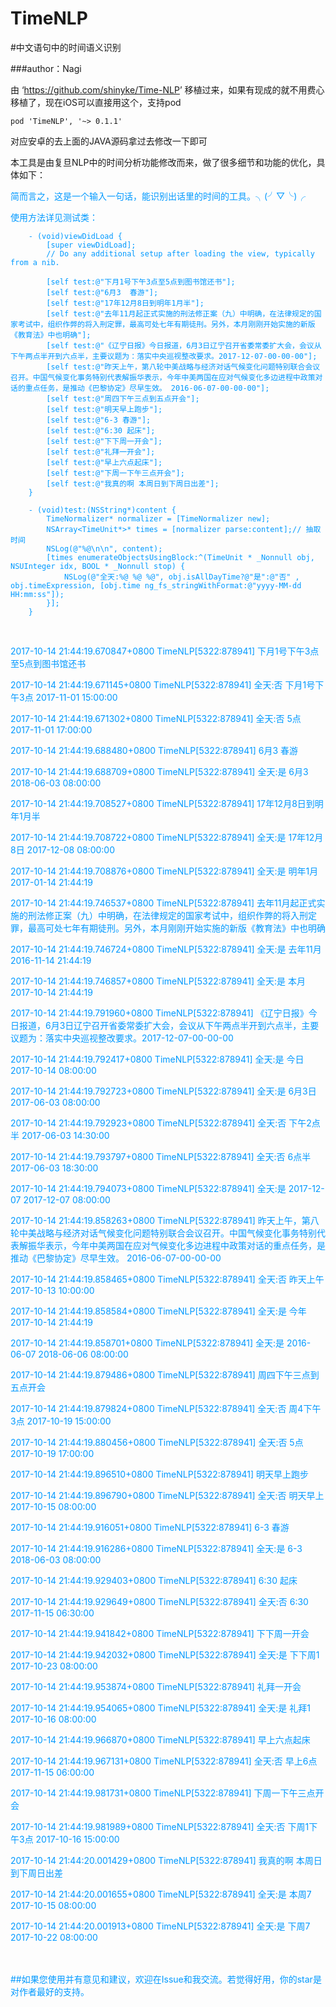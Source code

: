 # TimeNLP

#中文语句中的时间语义识别

###author：Nagi

由 ‘<https://github.com/shinyke/Time-NLP>’
 移植过来，如果有现成的就不用费心移植了，现在iOS可以直接用这个，支持pod

```
pod 'TimeNLP', '~> 0.1.1'
```

对应安卓的去上面的JAVA源码拿过去修改一下即可

本工具是由复旦NLP中的时间分析功能修改而来，做了很多细节和功能的优化，具体如下：


<font color=#0099ff>简而言之，这是一个输入一句话，能识别出话里的时间的工具。╮(╯▽╰)╭</fo>

使用方法详见测试类：

```
	- (void)viewDidLoad {
		[super viewDidLoad];
		// Do any additional setup after loading the view, typically from a nib.
	
		[self test:@"下月1号下午3点至5点到图书馆还书"];
		[self test:@"6月3  春游"];
		[self test:@"17年12月8日到明年1月半"];
		[self test:@"去年11月起正式实施的刑法修正案（九）中明确，在法律规定的国家考试中，组织作弊的将入刑定罪，最高可处七年有期徒刑。另外，本月刚刚开始实施的新版《教育法》中也明确"];
		[self test:@"《辽宁日报》今日报道，6月3日辽宁召开省委常委扩大会，会议从下午两点半开到六点半，主要议题为：落实中央巡视整改要求。2017-12-07-00-00-00"];
		[self test:@"昨天上午，第八轮中美战略与经济对话气候变化问题特别联合会议召开。中国气候变化事务特别代表解振华表示，今年中美两国在应对气候变化多边进程中政策对话的重点任务，是推动《巴黎协定》尽早生效。 2016-06-07-00-00-00"];
		[self test:@"周四下午三点到五点开会"];
		[self test:@"明天早上跑步"];
		[self test:@"6-3 春游"];
		[self test:@"6:30 起床"];
		[self test:@"下下周一开会"];
		[self test:@"礼拜一开会"];
		[self test:@"早上六点起床"];
		[self test:@"下周一下午三点开会"];
		[self test:@"我真的啊 本周日到下周日出差"];
	}
	
	- (void)test:(NSString*)content {
		TimeNormalizer* normalizer = [TimeNormalizer new];
		NSArray<TimeUnit*>* times = [normalizer parse:content];// 抽取时间
		NSLog(@"%@\n\n", content);
		[times enumerateObjectsUsingBlock:^(TimeUnit * _Nonnull obj, NSUInteger idx, BOOL * _Nonnull stop) {
			NSLog(@"全天:%@ %@ %@", obj.isAllDayTime?@"是":@"否" , obj.timeExpression, [obj.time ng_fs_stringWithFormat:@"yyyy-MM-dd HH:mm:ss"]);
		}];
	}
```
<br>

2017-10-14 21:44:19.670847+0800 TimeNLP[5322:878941] 下月1号下午3点至5点到图书馆还书

2017-10-14 21:44:19.671145+0800 TimeNLP[5322:878941] 全天:否 下月1号下午3点 2017-11-01 15:00:00

2017-10-14 21:44:19.671302+0800 TimeNLP[5322:878941] 全天:否 5点 2017-11-01 17:00:00

2017-10-14 21:44:19.688480+0800 TimeNLP[5322:878941] 6月3  春游

2017-10-14 21:44:19.688709+0800 TimeNLP[5322:878941] 全天:是 6月3 2018-06-03 08:00:00

2017-10-14 21:44:19.708527+0800 TimeNLP[5322:878941] 17年12月8日到明年1月半

2017-10-14 21:44:19.708722+0800 TimeNLP[5322:878941] 全天:是 17年12月8日 2017-12-08 08:00:00

2017-10-14 21:44:19.708876+0800 TimeNLP[5322:878941] 全天:是 明年1月 2017-01-14 21:44:19

2017-10-14 21:44:19.746537+0800 TimeNLP[5322:878941] 去年11月起正式实施的刑法修正案（九）中明确，在法律规定的国家考试中，组织作弊的将入刑定罪，最高可处七年有期徒刑。另外，本月刚刚开始实施的新版《教育法》中也明确

2017-10-14 21:44:19.746724+0800 TimeNLP[5322:878941] 全天:是 去年11月 2016-11-14 21:44:19

2017-10-14 21:44:19.746857+0800 TimeNLP[5322:878941] 全天:是 本月 2017-10-14 21:44:19

2017-10-14 21:44:19.791960+0800 TimeNLP[5322:878941] 《辽宁日报》今日报道，6月3日辽宁召开省委常委扩大会，会议从下午两点半开到六点半，主要议题为：落实中央巡视整改要求。2017-12-07-00-00-00

2017-10-14 21:44:19.792417+0800 TimeNLP[5322:878941] 全天:是 今日 2017-10-14 08:00:00

2017-10-14 21:44:19.792723+0800 TimeNLP[5322:878941] 全天:是 6月3日 2017-06-03 08:00:00

2017-10-14 21:44:19.792923+0800 TimeNLP[5322:878941] 全天:否 下午2点半 2017-06-03 14:30:00

2017-10-14 21:44:19.793797+0800 TimeNLP[5322:878941] 全天:否 6点半 2017-06-03 18:30:00

2017-10-14 21:44:19.794073+0800 TimeNLP[5322:878941] 全天:是 2017-12-07 2017-12-07 08:00:00

2017-10-14 21:44:19.858263+0800 TimeNLP[5322:878941] 昨天上午，第八轮中美战略与经济对话气候变化问题特别联合会议召开。中国气候变化事务特别代表解振华表示，今年中美两国在应对气候变化多边进程中政策对话的重点任务，是推动《巴黎协定》尽早生效。 2016-06-07-00-00-00

2017-10-14 21:44:19.858465+0800 TimeNLP[5322:878941] 全天:否 昨天上午 2017-10-13 10:00:00

2017-10-14 21:44:19.858584+0800 TimeNLP[5322:878941] 全天:是 今年 2017-10-14 21:44:19

2017-10-14 21:44:19.858701+0800 TimeNLP[5322:878941] 全天:是 2016-06-07 2018-06-06 08:00:00

2017-10-14 21:44:19.879486+0800 TimeNLP[5322:878941] 周四下午三点到五点开会

2017-10-14 21:44:19.879824+0800 TimeNLP[5322:878941] 全天:否 周4下午3点 2017-10-19 15:00:00

2017-10-14 21:44:19.880456+0800 TimeNLP[5322:878941] 全天:否 5点 2017-10-19 17:00:00

2017-10-14 21:44:19.896510+0800 TimeNLP[5322:878941] 明天早上跑步

2017-10-14 21:44:19.896790+0800 TimeNLP[5322:878941] 全天:否 明天早上 2017-10-15 08:00:00

2017-10-14 21:44:19.916051+0800 TimeNLP[5322:878941] 6-3 春游

2017-10-14 21:44:19.916286+0800 TimeNLP[5322:878941] 全天:是 6-3 2018-06-03 08:00:00

2017-10-14 21:44:19.929403+0800 TimeNLP[5322:878941] 6:30 起床

2017-10-14 21:44:19.929649+0800 TimeNLP[5322:878941] 全天:否 6:30 2017-11-15 06:30:00

2017-10-14 21:44:19.941842+0800 TimeNLP[5322:878941] 下下周一开会

2017-10-14 21:44:19.942032+0800 TimeNLP[5322:878941] 全天:是 下下周1 2017-10-23 08:00:00

2017-10-14 21:44:19.953874+0800 TimeNLP[5322:878941] 礼拜一开会

2017-10-14 21:44:19.954065+0800 TimeNLP[5322:878941] 全天:是 礼拜1 2017-10-16 08:00:00

2017-10-14 21:44:19.966870+0800 TimeNLP[5322:878941] 早上六点起床

2017-10-14 21:44:19.967131+0800 TimeNLP[5322:878941] 全天:否 早上6点 2017-11-15 06:00:00

2017-10-14 21:44:19.981731+0800 TimeNLP[5322:878941] 下周一下午三点开会

2017-10-14 21:44:19.981989+0800 TimeNLP[5322:878941] 全天:否 下周1下午3点 2017-10-16 15:00:00

2017-10-14 21:44:20.001429+0800 TimeNLP[5322:878941] 我真的啊 本周日到下周日出差

2017-10-14 21:44:20.001655+0800 TimeNLP[5322:878941] 全天:是 本周7 2017-10-15 08:00:00

2017-10-14 21:44:20.001913+0800 TimeNLP[5322:878941] 全天:是 下周7 2017-10-22 08:00:00

<br/>
<br/>
##如果您使用并有意见和建议，欢迎在Issue和我交流。若觉得好用，你的star是对作者最好的支持。<br/>
